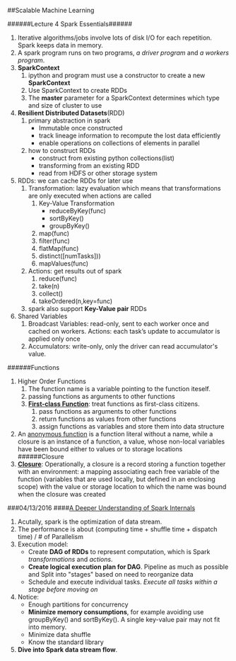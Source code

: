 ##Scalable Machine Learning

######Lecture 4 Spark Essentials######
1. Iterative algorithms/jobs involve lots of disk I/O for each repetition. Spark keeps data in memory. 
2. A spark program runs on two programs, _a driver program_ and _a workers program_.
3. **SparkContext**
    1. ipython and program must use a constructor to create a new **SparkContext**
    2. Use SparkContext to create RDDs
    3. The **master** parameter for a SparkContext determines which type and size of cluster to use
4. **Resilient Distributed Datasets**(RDD)
    1. primary abstraction in spark
        * Immutable once constructed
        * track lineage information to recompute the lost data efficiently
        * enable operations on collections of elements in parallel
    2. how to construct RDDs
        * construct from existing python collections(list)
        * transforming from an existing RDD
        * read from HDFS or other storage system
5. RDDs: we can cache RDDs for later use
    1. Transformation: lazy evaluation which means that transformations are only executed when actions are called
        1. Key-Value Transformation
            * reduceByKey(func)
            * sortByKey()
            * groupByKey()
        2. map(func)
        3. filter(func)
        4. flatMap(func)
        5. distinct([numTasks]))
        6. mapValues(func)
    2. Actions: get results out of spark
        1. reduce(func)	
        2. take(n)	
        3. collect()
        4. takeOrdered(n,key=func)	
    3. spark also support **Key-Value pair** RDDs
6. Shared Variables
    1. Broadcast Variables: read-only, sent to each worker once and cached on workers. Actions: each task’s update to accumulator is applied only once	
    2. Accumulators: write-only, only the driver can read accumulator's value.

######Functions
1. Higher Order Functions
    1. The function name is a variable pointing to the function iteself.
    2. passing functions as arguments to other functions
    3. **[First-class Function](https://en.wikipedia.org/wiki/First-class_function)**: treat functions as first-class citizens. 
        1. pass functions as arguments to other functions
        2. return functions as values from other functions
        3. assign functions as variables and store them into data structure
2. An [anonymous function](https://en.wikipedia.org/wiki/Closure_(computer_programming)#Anonymous_functions) is a function literal without a name, while a closure is an instance of a function, a value, whose non-local variables have been bound either to values or to storage locations 
######Closure
3. **[Closure](https://en.wikipedia.org/wiki/Closure_(computer_programming)#First-class_functions)**: Operationally, a closure is a record storing a function together with an environment: a mapping associating each free variable of the function (variables that are used locally, but defined in an enclosing scope) with the value or storage location to which the name was bound when the closure was created

###04/13/2016 
####[A Deeper Understanding of Spark Internals](https://spark-summit.org/2014/talk/a-deeper-understanding-of-spark-internals)
1. Acutally, spark is the optimization of data stream. 
2. The performance is about (computing time + shuffle time + dispatch time) / \# of Parallelism
3. Execution model:
    * Create **DAG of RDDs** to represent computation, which is Spark _transformations_ and _actions_.
    * **Create logical execution plan for DAG**. Pipeline as much as possible and Split into "stages" based on need to reorganize data
    * Schedule and execute individual tasks. _Execute all tasks within a stage before moving on_
4. Notice:
    * Enough partitions for concurrency
    * **Minimize memory consumptions**, for example avoiding use groupByKey() and sortByKey(). A single key-value pair may not fit into memory.
    * Minimize data shuffle
    * Know the standard library
5. **Dive into Spark data stream flow**.
